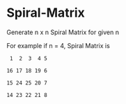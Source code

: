 Spiral-Matrix
=============

Generate n x n Spiral Matrix for given n  
  
For example if n = 4, Spiral Matrix is

	 1  2  3  4 5
   
	16 17 18 19 6 
	
	15 24 25 20 7 
	
	14 23 22 21 8
